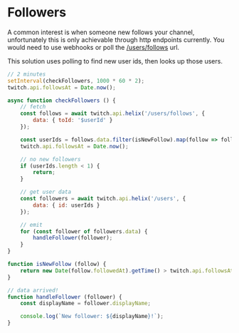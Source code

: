 # Followers

A common interest is when someone new follows your channel, unfortunately this is only achievable through http endpoints currently. You would need to use webhooks or poll the [/users/follows](https://dev.twitch.tv/docs/api/reference/#get-users-follows) url.

This solution uses polling to find new user ids, then looks up those users.

```javascript
// 2 minutes
setInterval(checkFollowers, 1000 * 60 * 2);
twitch.api.followsAt = Date.now();

async function checkFollowers () {
    // fetch
    const follows = await twitch.api.helix('/users/follows', {
        data: { toId: '$userId' }
    });

    const userIds = follows.data.filter(isNewFollow).map(follow => follow.fromId);
    twitch.api.followsAt = Date.now();

    // no new followers
    if (userIds.length < 1) {
        return;
    }

    // get user data
    const followers = await twitch.api.helix('/users', {
        data: { id: userIds }
    });

    // emit
    for (const follower of followers.data) {
        handleFollower(follower);
    }
}

function isNewFollow (follow) {
    return new Date(follow.followedAt).getTime() > twitch.api.followsAt;
}

// data arrived!
function handleFollower (follower) {
    const displayName = follower.displayName;

    console.log(`New follower: ${displayName}!`);
}
```

